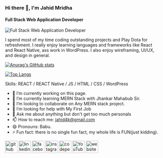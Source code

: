 ### Hi there 👋, I'm Jahid Mridha
#### Full Stack Web Application Developer
![Full Stack Web Application Developer](https://scontent.fdac31-1.fna.fbcdn.net/v/t1.6435-9/s960x960/201074649_4005435299572996_2147733011759209056_n.jpg?_nc_cat=111&ccb=1-5&_nc_sid=e3f864&_nc_eui2=AeGrODBAMY6kMwC89QzWRYNyBv6Sw_349sQG_pLD_fj2xFPvggwcYeT5Dq7x00hCWan6wtUnpl-2cx6wutrKZGtH&_nc_ohc=zlZTTlIFm3MAX_yi6x3&_nc_ht=scontent.fdac31-1.fna&oh=d62ba221ff1a6867be73c1dc311782dc&oe=61644641)

I spend most of my time coding outstanding projects and Play Dota for refreshment. I really enjoy learning languages and frameworks like React and React Native, ass work in WordPress. I also enjoy wireframing, UI/UX, and design in general. 

[![Anurag's GitHub stats](https://github-readme-stats.vercel.app/api?username=Mehdi39)](https://github.com/anuraghazra/github-readme-stats)

[![Top Langs](https://github-readme-stats.vercel.app/api/top-langs/?username=anuraghazra&layout=compact)](https://github.com/anuraghazra/github-readme-stats)

Skills: REACT / REACT Native / JS / HTML / CSS / WordPress

- 🔭 I’m currently working on this page. 
- 🌱 I’m currently learning MERN Stack with Jhankar Mahabub Sir. 
- 👯 I’m looking to collaborate on Any MERN stack project. 
- 🤔 I’m looking for help with My First Job 
- 💬 Ask me about anything but don't get too much personals 
- 📫 How to reach me: jahid4k@gmail.com 
- 😄 Pronouns: Babu. 
- ⚡ Fun fact: there is no single fun fact, my whole life is FUN(just kidding). 


[<img src='https://cdn.jsdelivr.net/npm/simple-icons@3.0.1/icons/github.svg' alt='github' height='40'>](https://github.com/https://github.com/Mehdi39)  [<img src='https://cdn.jsdelivr.net/npm/simple-icons@3.0.1/icons/linkedin.svg' alt='linkedin' height='40'>](https://www.linkedin.com/in/https://www.linkedin.com/in/hasan-mehdi-98472277//)  [<img src='https://cdn.jsdelivr.net/npm/simple-icons@3.0.1/icons/facebook.svg' alt='facebook' height='40'>](https://www.facebook.com/https://www.facebook.com/hasanmehdi9371)  [<img src='https://cdn.jsdelivr.net/npm/simple-icons@3.0.1/icons/instagram.svg' alt='instagram' height='40'>](https://www.instagram.com/https://www.instagram.com/jahid4k//)  [<img src='https://cdn.jsdelivr.net/npm/simple-icons@3.0.1/icons/codepen.svg' alt='codepen' height='40'>](https://codepen.io/https://codepen.io/mehdi39)  [<img src='https://cdn.jsdelivr.net/npm/simple-icons@3.0.1/icons/youtube.svg' alt='YouTube' height='40'>](https://www.youtube.com/channel/https://www.youtube.com/channel/UCfmY-Nq4DbAOph_87QCouPQ)  [<img src='https://cdn.jsdelivr.net/npm/simple-icons@3.0.1/icons/icloud.svg' alt='website' height='40'>](https://mrmridha.xyz/)  
